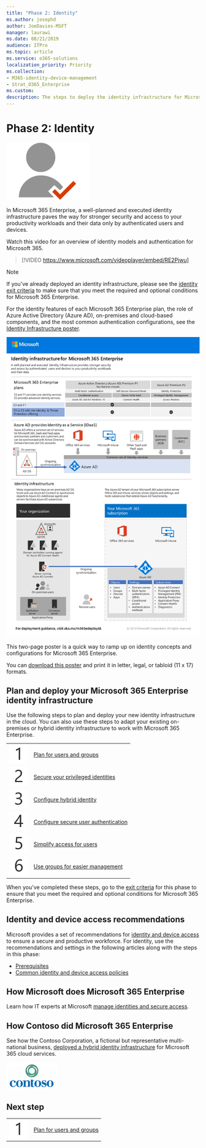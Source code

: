 ```yaml
---
title: "Phase 2: Identity"
ms.author: josephd
author: JoeDavies-MSFT
manager: laurawi
ms.date: 08/21/2019
audience: ITPro
ms.topic: article
ms.service: o365-solutions
localization_priority: Priority
ms.collection: 
- M365-identity-device-management
- Strat_O365_Enterprise
ms.custom:
description: The steps to deploy the identity infrastructure for Microsoft 365 Enterprise.
---
```


# Phase 2: Identity

![](./media/deploy-foundation-infrastructure/identity_icon.png)

In Microsoft 365 Enterprise, a well-planned and executed identity infrastructure paves the way for stronger security and access to your productivity workloads and their data only by authenticated users and devices.

Watch this video for an overview of identity models and authentication for Microsoft 365.

> [!VIDEO https://www.microsoft.com/videoplayer/embed/RE2Pjwu]

>[!Note]
>If you’ve already deployed an identity infrastructure, please see the [identity exit criteria](identity-exit-criteria.md) to make sure that you meet the required and optional conditions for Microsoft 365 Enterprise.
>

For the identity features of each Microsoft 365 Enterprise plan, the role of Azure Active Directory (Azure AD), on-premises and cloud-based components, and the most common authentication configurations, see the [Identity Infrastructure poster](media/identity-infrastructure/identity-infrastructure/M365E-ID-Infra.pdf).

[![The Identity Infrastructure poster](./media/identity-infrastructure/m365e-identity-arch-poster.png)](media/identity-infrastructure/identity-infrastructure/M365E-ID-Infra.pdf)

This two-page poster is a quick way to ramp up on identity concepts and configurations for Microsoft 365 Enterprise.

You can [download this poster](https://github.com/MicrosoftDocs/microsoft-365-docs/raw/public/microsoft-365/enterprise/media/identity-infrastructure/M365E-ID-Infra.pdf) and print it in letter, legal, or tabloid (11 x 17) formats.

## Plan and deploy your Microsoft 365 Enterprise identity infrastructure 

Use the following steps to plan and deploy your new identity infrastructure in the cloud. You can also use these steps to adapt your existing on-premises or hybrid identity infrastructure to work with Microsoft 365 Enterprise. 

|||
|:-------|:-----|
|![](./media/stepnumbers/Step1.png)| [Plan for users and groups](identity-plan-users-groups.md) |
|![](./media/stepnumbers/Step2.png)| [Secure your privileged identities](identity-designate-protect-admin-accounts.md) |
|![](./media/stepnumbers/Step3.png)| [Configure hybrid identity](identity-azure-ad-connect.md) |
|![](./media/stepnumbers/Step4.png)| [Configure secure user authentication](identity-multi-factor-authentication.md) |
|![](./media/stepnumbers/Step5.png)| [Simplify access for users](identity-password-reset.md) |
|![](./media/stepnumbers/Step6.png)| [Use groups for easier management](identity-self-service-group-management.md) |

When you've completed these steps, go to the [exit criteria](identity-exit-criteria.md) for this phase to ensure that you meet the required and optional conditions for Microsoft 365 Enterprise.

## Identity and device access recommendations

Microsoft provides a set of recommendations for [identity and device access](microsoft-365-policies-configurations.md) to ensure a secure and productive workforce. For identity, use the recommendations and settings in the following articles along with the steps in this phase:

- [Prerequisites](identity-access-prerequisites.md)
- [Common identity and device access policies](identity-access-policies.md)

## How Microsoft does Microsoft 365 Enterprise

Learn how IT experts at Microsoft [manage identities and secure access](https://www.microsoft.com/en-us/itshowcase/deploying-and-managing-microsoft-365#primaryR5).

## How Contoso did Microsoft 365 Enterprise

See how the Contoso Corporation, a fictional but representative multi-national business, [deployed a hybrid identity infrastructure](contoso-identity.md) for Microsoft 365 cloud services.

![](./media/contoso-overview/contoso-icon.png)


## Next step

|||
|:-------|:-----|
|![](./media/stepnumbers/Step1.png)| [Plan for users and groups](identity-plan-users-groups.md) |
